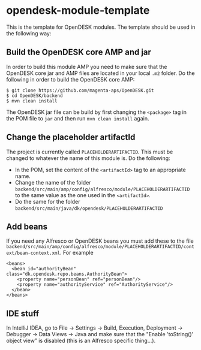 # opendesk-module-template
This is the template for OpenDESK modules. The template should be used in the following way:

## Build the OpenDESK core AMP and jar

In order to build this module AMP you need to make sure that the OpenDESK core jar and AMP files 
are located in your local `.m2` folder. Do the following in order to build the OpenDESK core AMP:

```
$ git clone https://github.com/magenta-aps/OpenDESK.git
$ cd OpenDESK/backend
$ mvn clean install
```

The OpenDESK jar file can be build by first changing the `<package>` tag in the POM file 
to `jar` and then run `mvn clean install` again.

## Change the placeholder artifactId

The project is currently called `PLACEHOLDERARTIFACTID`. This must be changed to 
whatever the name of this module is. Do the following:

* In the POM, set the content of the `<artifactId>` tag to an appropriate name.
* Change the name of the folder `backend/src/main/amp/config/alfresco/module/PLACEHOLDERARTIFACTID` to the same value as the one used in the `<artifactId>`.
* Do the same for the folder `backend/src/main/java/dk/opendesk/PLACEHOLDERARTIFACTID`

## Add beans

If you need any Alfresco or OpenDESK beans you must add these to the file `backend/src/main/amp/config/alfresco/module/PLACEHOLDERARTIFACTID/context/bean-context.xml`. For example

```
<beans>
  <bean id="authorityBean" class="dk.opendesk.repo.beans.AuthorityBean">
    <property name="personBean" ref="personBean"/>
    <property name="authorityService" ref="AuthorityService"/>
  </bean>
</beans>
```

## IDE stuff

In IntelliJ IDEA, go to File -> Settings -> Build, Execution, Deployment -> Debugger -> Data Views -> 
Java and make sure that the "Enable 'toString()' object view" is disabled (this is an Alfresco 
specific thing...).